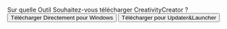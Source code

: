 <link href="https://superatraction.github.io/JQuery/jquery-ui.css" rel="stylesheet">
<link href="https://superatraction.github.io/Css/Base.css" rel="stylesheet">
<p id="Welcome-Dialog">
	Sur quelle Outil Souhaitez-vous télécharger CreativityCreator ?<br>
	<button class="BLR" onClick="Windows()">Télécharger Directement pour Windows</button>
	<button class="BLR" onClick="UpdaterAndLauncher()">Télécharger pour Updater&Launcher</button>
</p>
<div id="Tanks"></div>
<script src="https://superatraction.github.io/JQuery/external/jquery/jquery.js"></script>
<script src="https://superatraction.github.io/JQuery/jquery-ui.js"></script>
<script type="text/javascript" src="index.js"></script>
